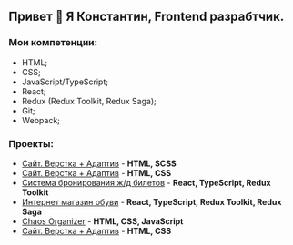 ## Привет 👋 Я Константин, Frontend разрабтчик.

### Мои компетенции: 
- HTML;
- CSS;
- JavaScript/TypeScript;
- React;
- Redux (Redux Toolkit, Redux Saga);
- Git;
- Webpack;

  
### Проекты: 
- [Сайт. Верстка + Адаптив](https://github.com/Kohstantih/positivus) - **HTML, SCSS**
- [Сайт. Верстка + Адаптив](https://github.com/Kohstantih/kropp-fitness) - **HTML, CSS**
- [Система бронирования ж/д билетов](https://github.com/Kohstantih/diploma_railway-ticket-booking-system.git) - **React, TypeScript, Redux Toolkit**
- [Интернет магазин обуви](https://github.com/Kohstantih/react_diploma_online-shoe-store.git) - **React, TypeScript, Redux Toolkit, Redux Saga**
- [Chaos Organizer](https://github.com/Kohstantih/ahj-diploma-chaos_organizer.git) - **HTML, CSS, JavaScript**
- [Сайт. Верстка + Адаптив](https://github.com/Kohstantih/Diplom_adaptive.git) - **HTML, CSS**

<!--
[]() - ****
-->
